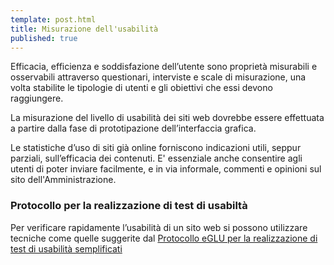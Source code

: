 ```yaml
---
template: post.html
title: Misurazione dell'usabilità
published: true
---
```

Efficacia, efficienza e soddisfazione dell’utente sono proprietà misurabili e osservabili attraverso questionari, interviste e scale di misurazione, una volta stabilite le tipologie di utenti e gli obiettivi che essi devono raggiungere.

La misurazione del livello di usabilità dei siti web dovrebbe essere effettuata a partire dalla fase di prototipazione dell’interfaccia grafica.

Le statistiche d’uso di siti già online forniscono indicazioni utili, seppur parziali, sull’efficacia dei contenuti.
E' essenziale anche consentire agli utenti di poter inviare facilmente, e in via informale, commenti e opinioni sul sito dell'Amministrazione.

### Protocollo per la realizzazione di test di usabiltà

Per verificare rapidamente l’usabilità di un sito web si possono utilizzare tecniche come quelle suggerite dal [Protocollo eGLU per la realizzazione di test di usabilità semplificati](http://www.funzionepubblica.gov.it/glu)
